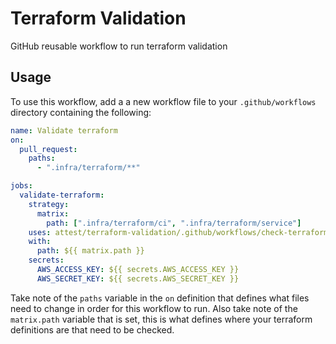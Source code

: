 # Terraform Validation
GitHub reusable workflow to run terraform validation

## Usage
To use this workflow, add a a new workflow file to your `.github/workflows` directory containing the following:

```yaml
name: Validate terraform
on:
  pull_request:
    paths:
      - ".infra/terraform/**"

jobs:
  validate-terraform:
    strategy:
      matrix:
        path: [".infra/terraform/ci", ".infra/terraform/service"]
    uses: attest/terraform-validation/.github/workflows/check-terraform.yaml@main
    with:
      path: ${{ matrix.path }}
    secrets:
      AWS_ACCESS_KEY: ${{ secrets.AWS_ACCESS_KEY }}
      AWS_SECRET_KEY: ${{ secrets.AWS_SECRET_KEY }}
```

Take note of the `paths` variable in the `on` definition that defines what files need to change in order for this workflow to run. Also take note of the `matrix.path` variable that is set, this is what defines where your terraform definitions are that need to be checked.
